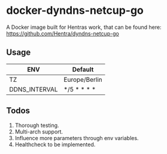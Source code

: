 # docker-dyndns-netcup-go

A Docker image built for Hentras work, that can be found here: https://github.com/Hentra/dyndns-netcup-go



## Usage
| ENV | Default |
| --- | ---|
| TZ | Europe/Berlin |
| DDNS_INTERVAL | */5 * * * * |

## Todos
1. Thorough testing.
2. Multi-arch support.
3. Influence more parameters through env variables. 
4. Healthcheck to be implemented.